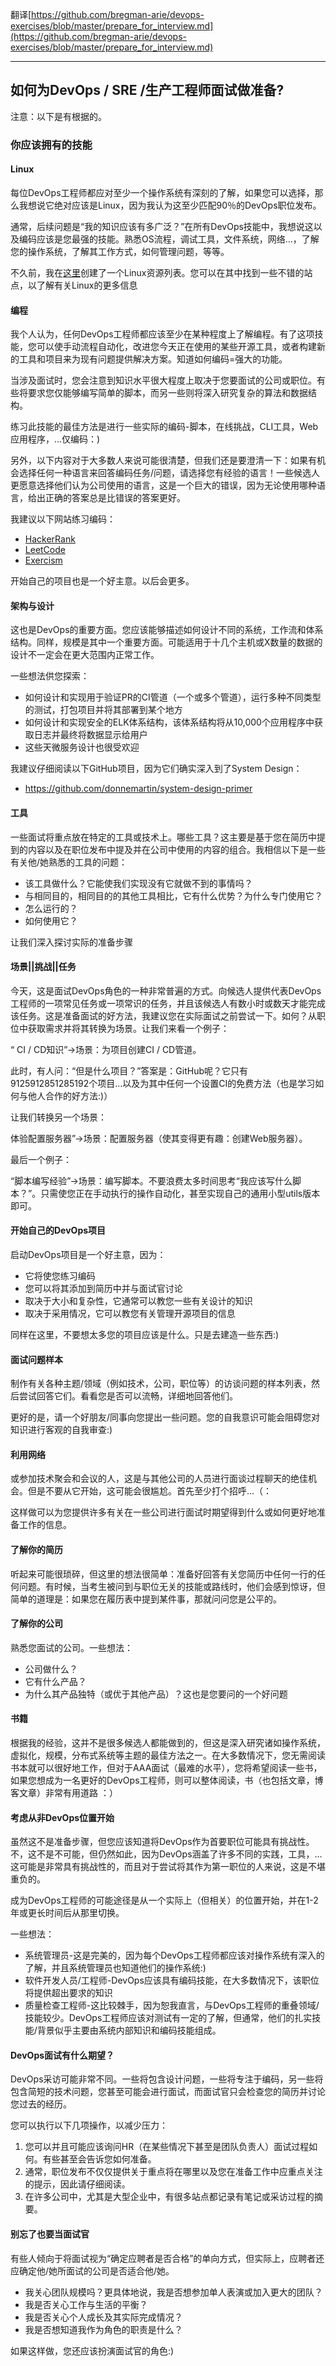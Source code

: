 翻译[https://github.com/bregman-arie/devops-exercises/blob/master/prepare_for_interview.md](https://github.com/bregman-arie/devops-exercises/blob/master/prepare_for_interview.md)

***

## 如何为DevOps / SRE /生产工程师面试做准备?

注意：以下是有根据的。

### 你应该拥有的技能

#### Linux

每位DevOps工程师都应对至少一个操作系统有深刻的了解，如果您可以选择，那么我想说它绝对应该是Linux，因为我认为这至少匹配90％的DevOps职位发布。

通常，后续问题是“我的知识应该有多广泛？”在所有DevOps技能中，我想说这以及编码应该是您最强的技能。熟悉OS流程，调试工具，文件系统，网络...，了解您的操作系统，了解其工作方式，如何管理问题，等等。

不久前，我在[这里](https://dev.to/abregman/collection-of-linux-resources-3nhk)创建了一个Linux资源列表。您可以在其中找到一些不错的站点，以了解有关Linux的更多信息

#### 编程

我个人认为，任何DevOps工程师都应该至少在某种程度上了解编程。有了这项技能，您可以使手动流程自动化，改进您今天正在使用的某些开源工具，或者构建新的工具和项目来为现有问题提供解决方案。知道如何编码=强大的功能。

当涉及面试时，您会注意到知识水平很大程度上取决于您要面试的公司或职位。有些将要求您仅能够编写简单的脚本，而另一些则将深入研究复杂的算法和数据结构。

练习此技能的最佳方法是进行一些实际的编码-脚本，在线挑战，CLI工具，Web应用程序，...仅编码：)

另外，以下内容对于大多数人来说可能很清楚，但我们还是要澄清一下：如果有机会选择任何一种语言来回答编码任务/问题，请选择您有经验的语言！一些候选人更愿意选择他们认为公司使用的语言，这是一个巨大的错误，因为无论使用哪种语言，给出正确的答案总是比错误的答案更好。

我建议以下网站练习编码：

- [HackerRank](https://www.hackerrank.com/)
- [LeetCode](https://leetcode.com/)
- [Exercism](https://exercism.io/)

开始自己的项目也是一个好主意。以后会更多。

#### 架构与设计

这也是DevOps的重要方面。您应该能够描述如何设计不同的系统，工作流和体系结构。同样，规模是其中一个重要方面。可能适用于十几个主机或X数量的数据的设计不一定会在更大范围内正常工作。

一些想法供您探索：

* 如何设计和实现用于验证PR的CI管道（一个或多个管道），运行多种不同类型的测试，打包项目并将其部署到某个地方
* 如何设计和实现安全的ELK体系结构，该体系结构将从10,000个应用程序中获取日志并最终将数据显示给用户
* 这些天微服务设计也很受欢迎

我建议仔细阅读以下GitHub项目，因为它们确实深入到了System Design：

- https://github.com/donnemartin/system-design-primer

#### 工具

一些面试将重点放在特定的工具或技术上。哪些工具？这主要是基于您在简历中提到的内容以及在职位发布中提及并在公司中使用的内容的组合。我相信以下是一些有关他/她熟悉的工具的问题：

* 该工具做什么？它能使我们实现没有它就做不到的事情吗？
* 与相同目的，相同目的的其他工具相比，它有什么优势？为什么专门使用它？
* 怎么运行的？
* 如何使用它？

让我们深入探讨实际的准备步骤

#### 场景||挑战||任务

今天，这是面试DevOps角色的一种非常普遍的方式。向候选人提供代表DevOps工程师的一项常见任务或一项常识的任务，并且该候选人有数小时或数天才能完成该任务。这是准备面试的好方法，我建议您在实际面试之前尝试一下。如何？从职位中获取需求并将其转换为场景。让我们来看一个例子：

“ CI / CD知识”->场景：为项目创建CI / CD管道。

此时，有人问：“但是什么项目？”答案是：GitHub呢？它只有9125912851285192个项目...以及为其中任何一个设置CI的免费方法（也是学习如何与他人合作的好方法:)）

让我们转换另一个场景：

体验配置服务器”->场景：配置服务器（使其变得更有趣：创建Web服务器）。

最后一个例子：

“脚本编写经验”->场景：编写脚本。不要浪费太多时间思考“我应该写什么脚本？”。只需使您正在手动执行的操作自动化，甚至实现自己的通用小型utils版本即可。

#### 开始自己的DevOps项目

启动DevOps项目是一个好主意，因为：

* 它将使您练习编码
* 您可以将其添加到简历中并与面试官讨论
* 取决于大小和复杂性，它通常可以教您一些有关设计的知识
* 取决于采用情况，它可以教您有关管理开源项目的信息

同样在这里，不要想太多您的项目应该是什么。只是去建造一些东西:)

#### 面试问题样本

制作有关各种主题/领域（例如技术，公司，职位等）的访谈问题的样本列表，然后尝试回答它们。看看您是否可以流畅，详细地回答他们。

更好的是，请一个好朋友/同事向您提出一些问题。您的自我意识可能会阻碍您对知识进行客观的自我审查:)

#### 利用网络

或参加技术聚会和会议的人，这是与其他公司的人员进行面谈过程聊天的绝佳机会。但是不要从它开始，这可能会很尴尬。首先至少打个招呼...（：

这样做可以为您提供许多有关在一些公司进行面试时期望得到什么或如何更好地准备工作的信息。

#### 了解你的简历

听起来可能很琐碎，但这里的想法很简单：准备好回答有关您简历中任何一行的任何问题。有时候，当考生被问到与职位无关的技能或路线时，他们会感到惊讶，但简单的道理是：如果您在履历表中提到某件事，那就问问您是公平的。

#### 了解你的公司

熟悉您面试的公司。一些想法：

* 公司做什么？
* 它有什么产品？
* 为什么其产品独特（或优于其他产品）？这也是您要问的一个好问题

#### 书籍

根据我的经验，这并不是很多候选人都能做到的，但这是深入研究诸如操作系统，虚拟化，规模，分布式系统等主题的最佳方法之一。在大多数情况下，您无需阅读书本就可以很好地工作，但对于AAA面试（最难的水平），您将希望阅读一些书，如果您想成为一名更好的DevOps工程师，则可以整体阅读，书（也包括文章，博客文章）非常有用道路 ：）

#### 考虑从非DevOps位置开始

虽然这不是准备步骤，但您应该知道将DevOps作为首要职位可能具有挑战性。不，这不是不可能，但仍然如此，因为DevOps涵盖了许多不同的实践，工具，...这可能是非常具有挑战性的，而且对于尝试将其作为第一职位的人来说，这是不堪重负的。

成为DevOps工程师的可能途径是从一个实际上（但相关）的位置开始，并在1-2年或更长时间后从那里切换。

一些想法：

* 系统管理员-这是完美的，因为每个DevOps工程师都应该对操作系统有深入的了解，并且系统管理员也知道他们的操作系统:)
* 软件开发人员/工程师-DevOps应该具有编码技能，在大多数情况下，该职位将提供超出要求的知识
* 质量检查工程师-这比较棘手，因为恕我直言，与DevOps工程师的重叠领域/技能较少。DevOps工程师应该对测试有一定的了解，但通常，他们的扎实技能/背景似乎主要由系统内部知识和编码技能组成。

#### DevOps面试有什么期望？

DevOps采访可能非常不同。一些将包含设计问题，一些将专注于编码，另一些将包含简短的技术问题，您甚至可能会进行面试，而面试官只会检查您的简历并讨论您过去的经历。

您可以执行以下几项操作，以减少压力：

1. 您可以并且可能应该询问HR（在某些情况下甚至是团队负责人）面试过程如何。有些甚至会告诉您如何准备。
2. 通常，职位发布不仅仅提供关于重点将在哪里以及您在准备工作中应重点关注的提示，因此请仔细阅读。
3. 在许多公司中，尤其是大型企业中，有很多站点都记录有笔记或采访过程的摘要。

#### 别忘了也要当面试官

有些人倾向于将面试视为“确定应聘者是否合格”的单向方式，但实际上，应聘者还应确定他/她所面试的公司是否适合他/她。

* 我关心团队规模吗？更具体地说，我是否想参加单人表演或加入更大的团队？
* 我是否关心工作与生活的平衡？
* 我是否关心个人成长及其实际完成情况？
* 我是否想知道我作为角色的职责是什么？

如果这样做，您还应该扮演面试官的角色:)

